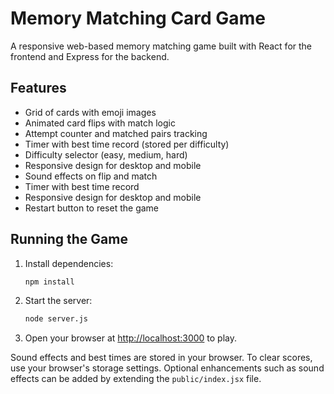 # Memory Matching Card Game

A responsive web-based memory matching game built with React for the frontend and Express for the backend.

## Features
- Grid of cards with emoji images
- Animated card flips with match logic
- Attempt counter and matched pairs tracking
- Timer with best time record (stored per difficulty)
- Difficulty selector (easy, medium, hard)
- Responsive design for desktop and mobile
- Sound effects on flip and match
- Timer with best time record
- Responsive design for desktop and mobile
- Restart button to reset the game

## Running the Game
1. Install dependencies:
   ```bash
   npm install
   ```
2. Start the server:
   ```bash
   node server.js
   ```
3. Open your browser at [http://localhost:3000](http://localhost:3000) to play.

Sound effects and best times are stored in your browser. To clear scores, use your browser's storage settings.
Optional enhancements such as sound effects can be added by extending the `public/index.jsx` file.